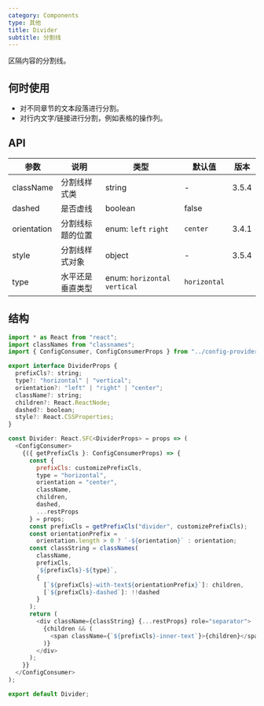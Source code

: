 ```yaml
---
category: Components
type: 其他
title: Divider
subtitle: 分割线
---
```


区隔内容的分割线。

## 何时使用

- 对不同章节的文本段落进行分割。
- 对行内文字/链接进行分割，例如表格的操作列。

## API

| 参数        | 说明             | 类型                          | 默认值       | 版本  |
| ----------- | ---------------- | ----------------------------- | ------------ | ----- |
| className   | 分割线样式类     | string                        | -            | 3.5.4 |
| dashed      | 是否虚线         | boolean                       | false        |       |
| orientation | 分割线标题的位置 | enum: `left` `right`          | `center`     | 3.4.1 |
| style       | 分割线样式对象   | object                        | -            | 3.5.4 |
| type        | 水平还是垂直类型 | enum: `horizontal` `vertical` | `horizontal` |       |

## 结构

```js
import * as React from "react";
import classNames from "classnames";
import { ConfigConsumer, ConfigConsumerProps } from "../config-provider";

export interface DividerProps {
  prefixCls?: string;
  type?: "horizontal" | "vertical";
  orientation?: "left" | "right" | "center";
  className?: string;
  children?: React.ReactNode;
  dashed?: boolean;
  style?: React.CSSProperties;
}

const Divider: React.SFC<DividerProps> = props => (
  <ConfigConsumer>
    {({ getPrefixCls }: ConfigConsumerProps) => {
      const {
        prefixCls: customizePrefixCls,
        type = "horizontal",
        orientation = "center",
        className,
        children,
        dashed,
        ...restProps
      } = props;
      const prefixCls = getPrefixCls("divider", customizePrefixCls);
      const orientationPrefix =
        orientation.length > 0 ? `-${orientation}` : orientation;
      const classString = classNames(
        className,
        prefixCls,
        `${prefixCls}-${type}`,
        {
          [`${prefixCls}-with-text${orientationPrefix}`]: children,
          [`${prefixCls}-dashed`]: !!dashed
        }
      );
      return (
        <div className={classString} {...restProps} role="separator">
          {children && (
            <span className={`${prefixCls}-inner-text`}>{children}</span>
          )}
        </div>
      );
    }}
  </ConfigConsumer>
);

export default Divider;
```
